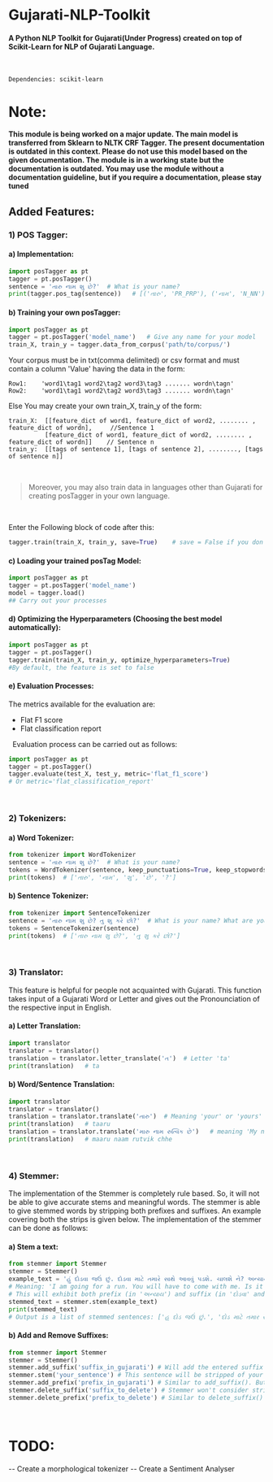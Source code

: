 
# Gujarati-NLP-Toolkit
#### A Python NLP Toolkit for Gujarati(Under Progress) created on top of Scikit-Learn for NLP of Gujarati Language.

&nbsp;
```
Dependencies: scikit-learn
```

# __Note:__
__This module is being worked on a major update. The main model is transferred from Sklearn to NLTK CRF Tagger. The present documentation is outdated in this context. Please do not use this model based on the given documentation. The module is in a working state but the documentation is outdated. You may use the module without a documentation guideline, but if you require a documentation, please stay tuned__

## Added Features:

### 1) POS Tagger:

#### a) Implementation:
```python
import posTagger as pt
tagger = pt.posTagger()
sentence = 'તારુ નામ શુ છે?'  # What is your name?
print(tagger.pos_tag(sentence))   # [('તારુ', 'PR_PRP'), ('નામ', 'N_NN'), ('શુ', 'N_NN'), ('છે', 'V_VAUX'), ('?', 'RD_PUNC')]
```

#### b) Training your own posTagger:
```python
import posTagger as pt
tagger = pt.posTagger('model_name')   # Give any name for your model
train_X, train_y = tagger.data_from_corpus('path/to/corpus/')
```

Your corpus must be in txt(comma delimited) or csv format and must contain a column 'Value' having the data in the form:
```
Row1:    'word1\tag1 word2\tag2 word3\tag3 ....... wordn\tagn'
Row2:    'word1\tag1 word2\tag2 word3\tag3 ....... wordn\tagn'
```

Else You may create your own train_X, train_y of the form:
```
train_X:  [[feature_dict of word1, feature_dict of word2, ........ , feature_dict of wordn],     //Sentence 1
	      [feature_dict of word1, feature_dict of word2, ........ , feature_dict of wordn]]	   // Sentence n
train_y:  [[tags of sentence 1], [tags of sentence 2], ........, [tags of sentence n]]
```
&nbsp;

>Moreover, you may also train data in languages other than Gujarati for creating posTagger in your own language.

&nbsp;

Enter the Following block of code after this:

```python
tagger.train(train_X, train_y, save=True)    # save = False if you don't want to save the model
```

#### c)  Loading your trained posTag Model:
```python
import posTagger as pt
tagger = pt.posTagger('model_name')
model = tagger.load()
## Carry out your processes
```

#### d) Optimizing the Hyperparameters (Choosing the best model automatically):
```python
import posTagger as pt
tagger = pt.posTagger()
tagger.train(train_X, train_y, optimize_hyperparameters=True)
#By default, the feature is set to false
```


#### e) Evaluation Processes:
The metrics available for the evaluation are:
* Flat F1 score
* Flat classification report

&nbsp;
Evaluation process can be carried out as follows:
```python
import posTagger as pt
tagger = pt.posTagger()
tagger.evaluate(test_X, test_y, metric='flat_f1_score')
# Or metric='flat_classification_report'
```

&nbsp;
&nbsp;
### 2) Tokenizers:

#### a)  Word Tokenizer:

```python
from tokenizer import WordTokenizer
sentence = 'તારુ નામ શુ છે?'  # What is your name?
tokens = WordTokenizer(sentence, keep_punctuations=True, keep_stopwords=True)   # Set False to remove Punctuations and Stopwords respectively
print(tokens)  # ['તારુ', 'નામ', 'શુ', 'છે', '?']
```

#### b)  Sentence Tokenizer:

```python
from tokenizer import SentenceTokenizer
sentence = 'તારુ નામ શુ છે? તુ શુ કરે છો?'  # What is your name? What are you doing?
tokens = SentenceTokenizer(sentence)
print(tokens)  # ['તારુ નામ શુ છે?', 'તુ શુ કરે છો?']
```
&nbsp;
&nbsp;
### 3) Translator:
This feature is helpful for people not acquainted with Gujarati. This function takes input of a Gujarati Word or Letter and gives out the Pronounciation of the respective input in English.

#### a) Letter Translation:
```python
import translator
translator = translator()
translation = translator.letter_translate('ત')  # Letter 'ta'
print(translation)   # ta
```

#### b) Word/Sentence Translation:
```python
import translator
translator = translator()
translation = translator.translate('તારુ')  # Meaning 'your' or 'yours'
print(translation)   # taaru
translation = translator.translate('મારુ નામ રુત્વિક છે')	# meaning 'My name is Rutvik'
print(translation)   # maaru naam rutvik chhe
```
&nbsp;
&nbsp;
### 4) Stemmer:
The implementation of the Stemmer is completely rule based. So, it will not be able to give accurate stems and meaningful words. The stemmer is able to give stemmed words by stripping both prefixes and suffixes. An example covering both the strips is given below. The implementation of the stemmer can be done as follows:

#### a) Stem a text:
```python
from stemmer import Stemmer
stemmer = Stemmer()
example_text = 'હું દોડ​વા જઉં છું. દોડ​વા માટે તમારે સાથે આવ​વું પ‌ડશે. ચાલશે ને? અન્યાય ના કરતા.'
# Meaning: 'I am going for a run. You will have to come with me. Is it ok? Don't be unfair.'
# This will exhibit both prefix (in 'અન્યાય') and suffix (in 'દોડ​વા' and other words) stripping.
stemmed_text = stemmer.stem(example_text)
print(stemmed_text)
# Output is a list of stemmed sentences: ['હુ દોડ જઉં છું.', 'દોડ માટે તમાર સાથ ચાલ પડશ.', 'ચાલશ ને', 'ન્યાય ના કર.']
```

#### b) Add and Remove Suffixes:
```python
from stemmer import Stemmer
stemmer = Stemmer()
stemmer.add_suffix('suffix_in_gujarati') # Will add the entered suffix to the stripping list. Will strip the suffix after this
stemmer.stem('your_sentence') # This sentence will be stripped of your added suffix also.
stemmer.add_prefix('prefix_in_gujarati') # Similar to add_suffix(). But it will work for prefix.
stemmer.delete_suffix('suffix_to_delete') # Stemmer won't consider stripping the suffix anymore for the session.
stemmer.delete_prefix('prefix_to_delete') # Similar to delete_suffix() but for prefix.
```

&nbsp;
&nbsp;

# TODO:
-- Create a morphological tokenizer
-- Create a Sentiment Analyser
